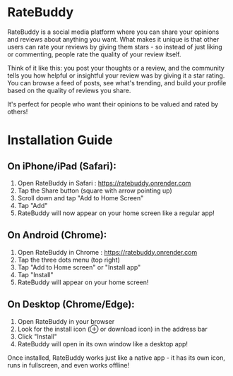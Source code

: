 # RateBuddy
RateBuddy is a social media platform where you can share your opinions and reviews about anything you want. What makes it unique is that other users can rate your reviews by giving them stars - so instead of just liking or commenting, people rate the quality of your review itself.

Think of it like this: you post your thoughts or a review, and the community tells you how helpful or insightful your review was by giving it a star rating. You can browse a feed of posts, see what's trending, and build your profile based on the quality of reviews you share.

It's perfect for people who want their opinions to be valued and rated by others!

# Installation Guide 
## On iPhone/iPad (Safari):
1. Open RateBuddy in Safari : https://ratebuddy.onrender.com
2. Tap the Share button (square with arrow pointing up)
3. Scroll down and tap "Add to Home Screen"
4. Tap "Add"
5. RateBuddy will now appear on your home screen like a regular app!

## On Android (Chrome):
1. Open RateBuddy in Chrome  : https://ratebuddy.onrender.com
2. Tap the three dots menu (top right)
3. Tap "Add to Home screen" or "Install app"
4. Tap "Install"
5. RateBuddy will appear on your home screen!

## On Desktop (Chrome/Edge):
1. Open RateBuddy in your browser
2. Look for the install icon (⊕ or download icon) in the address bar
3. Click "Install"
4. RateBuddy will open in its own window like a desktop app!

Once installed, RateBuddy works just like a native app - it has its own icon, runs in fullscreen, and even works offline!
